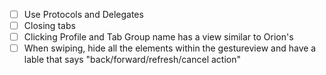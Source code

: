 
- [ ] Use Protocols and Delegates
- [ ] Closing tabs
- [ ] Clicking Profile and Tab Group name has a view similar to Orion's
- [ ] When swiping, hide all the elements within the gestureview and have a lable that says "back/forward/refresh/cancel action"
